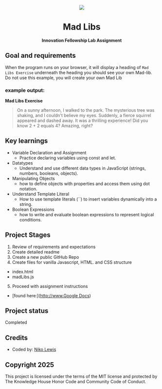 <div align="center"><img src="app/src/main/res/mipmap-xhdpi/ic_launcher.png"></div>
<h1 align="center">Mad Libs</h1>
<p align="center"><strong>Innovation Fellowship Lab Assignment</strong>
<br/>


<h2>Goal and requirements</h2>

When the program runs on your browser, it will display a heading of `Mad Libs Exercise` underneath the heading you should see your own Mad-lib. Do not use this example, you will create your own Mad Lib

### example output:

**Mad Libs Exercise**

> On a sunny afternoon, I walked to the park. The mysterious tree was shaking, and I couldn't believe my eyes. Suddenly, a fierce squirrel appeared and dashed away. It was a thrilling experience! Did you know 2 + 2 equals 4? Amazing, right?

<h2>Key learnings</h2>

- Variable Declaration and Assignment
  - Practice declaring variables using const and let.
- Datatypes
  - Understand and use different data types in JavaScript (strings, numbers, booleans, objects).
- Manipulating Objects
  - how to define objects with properties and access them using dot notation.
- Understand Template Literal
  - How to use template literals (``) to insert variables dynamically into a string.
- Boolean Expressions
  - how to write and evaluate boolean expressions to represent logical conditions.



<h2>Project Stages</h2>

1. Review of requirements and expectations
2. Create detailed readme
3. Create a new public GitHub Repo
4. Create files for vanilla Javascript, HTML. and CSS structure
  - index.html  
  - madLibs.js   
5. Proceed with assignment instructions 
  - [found here:]([http://www.Google Docs](https://docs.google.com/document/d/1pvsqXX06v1anVqhnUZwHYQPVkeUDsi3MswEYWGYKLXM/edit?tab=t.0))
    
<h2>Project status</h2>
Completed

<h2>Credits</h2>

- Coded by: <a href="https://www.linkedin.com/in/nikolewis/)" target="_blank">Niko Lewis</a>

<h2>Copyright 2025</h2>
This project is licensed under the terms of the MIT license
 and protected by The Knowledge House Honor Code and Community Code of Conduct.
